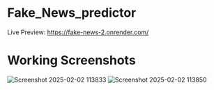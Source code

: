 ﻿# Fake_News_predictor
 Live Preview: https://fake-news-2.onrender.com/

# Working Screenshots 
![Screenshot 2025-02-02 113833](https://github.com/user-attachments/assets/549d1505-83ba-41a2-a601-1cf816ef65e6)
![Screenshot 2025-02-02 113850](https://github.com/user-attachments/assets/e4eaa4c8-0e3b-4e63-bca1-36e969dc7565)

